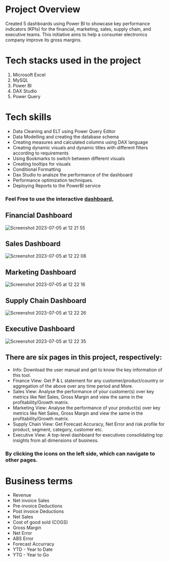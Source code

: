 # Project Overview

Created 5 dashboards using Power BI to showcase key performance indicators (KPIs) for the financial, marketing, sales, supply chain, and executive teams. This initiative 
aims to help a consumer electronics company improve its gross margins.

# Tech stacks used in the project
1. Microsoft Excel
2. MySQL
3. Power BI
4. DAX Studio
5. Power Query

# Tech skills
* Data Cleaning and ELT using Power Query Editor
* Data Modelling and creating the database schema
* Creating measures and calculated columns using DAX language
* Creating dynamic visuals and dynamic titles with different filters according to requirements
* Using Bookmarks to switch between different visuals
* Creating tooltips for visuals
* Conditional Formatting
* Dax Studio to analsze the performance of the dashboard
* Performance optimization techniques.
* Deploying Reports to the PowerBI service

### Feel Free to use the interactive [dashboard.](https://app.powerbi.com/view?r=eyJrIjoiYzNjMzc5NDYtMWRiZC00NzliLWFiZWEtZDY2ODJkZmRkNjNlIiwidCI6ImZmNzU3YjAyLTIxOGYtNGZlNi1hNjkyLTA2ZTRmMjFhNzUxYSJ9)

## Financial Dashboard
![Screenshot 2023-07-05 at 12 21 55](https://github.com/AnalystEric/Consumer_Electronics_Analysis/assets/127030648/65b24c11-ba34-4dca-8034-f57dc0c96d5b)

## Sales Dashboard
![Screenshot 2023-07-05 at 12 22 08](https://github.com/AnalystEric/Consumer_Electronics_Analysis/assets/127030648/d2c405bf-8587-4aed-a61a-7852d2dd0898)

## Marketing Dashboard
![Screenshot 2023-07-05 at 12 22 16](https://github.com/AnalystEric/Consumer_Electronics_Analysis/assets/127030648/574cd60b-2647-4db9-8fb9-424c1541d62a)

## Supply Chain Dashboard
![Screenshot 2023-07-05 at 12 22 26](https://github.com/AnalystEric/Consumer_Electronics_Analysis/assets/127030648/b4861e31-0316-410d-9b5b-3c16d494506f)

## Executive Dashboard
![Screenshot 2023-07-05 at 12 22 35](https://github.com/AnalystEric/Consumer_Electronics_Analysis/assets/127030648/93500c8b-456b-4f66-a946-be61534e74e8)




## There are six pages in this project, respectively:
* Info: Download the user manual and get to know the key information of this tool.
* Finance View: Get P & L statement for any customer/product/country or aggregation of the above over any time period and More.
* Sales View: Analyse the performance of your customer(s) over key metrics like Net Sales, Gross Margin and view the same in the profitability/Growth matrix.
* Marketing View: Analyse the performance of your product(s) over key metrics like Net Sales, Gross Margin and view the same in the profitability/Growth matrix.
* Supply Chain View: Get Forecast Accuracy, Net Error and risk profile for product, segment, category, customer etc.
* Executive View: A top-level dashboard for executives consolidating top insights from all dimensions of business.

### By clicking the icons on the left side, which can navigate to other pages.


# Business terms
* Revenue
* Net invoice Sales
* Pre-invoice Deductions
* Post invoice Deductions
* Net Sales
* Cost of good sold (COGS)
* Gross Margin
* Net Error
* ABS Error
* Forecast Accurracy
* YTD - Year to Date
* YTG - Year to Go

